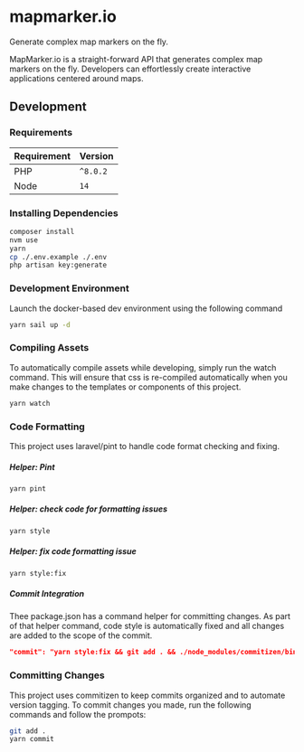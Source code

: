 # mapmarker.io

Generate complex map markers on the fly.

MapMarker.io is a straight-forward API that generates complex map markers on the fly. Developers can effortlessly create interactive applications centered around maps.

## Development

### Requirements


| Requirement   | Version   |
|---------------|-----------|
| PHP           | `^8.0.2`  |
| Node          | `14`      |

### Installing Dependencies

```bash
composer install
nvm use
yarn
cp ./.env.example ./.env
php artisan key:generate
```

### Development Environment

Launch the docker-based dev environment using the following command

```bash
yarn sail up -d
```

### Compiling Assets

To automatically compile assets while developing, simply run the watch command. This will ensure that css is re-compiled automatically when you make changes to the templates or components of this project.

```bash
yarn watch
```

### Code Formatting

This project uses laravel/pint to handle code format checking and fixing. 

##### Helper: Pint
```bash
yarn pint
```

##### Helper: check code for formatting issues
```bash
yarn style
```

##### Helper: fix code formatting issue
```bash
yarn style:fix
```

##### Commit Integration

Thee package.json has a command helper for committing changes. As part of that helper command, code style is automatically fixed and all changes are added to the scope of the commit. 

```json
"commit": "yarn style:fix && git add . && ./node_modules/commitizen/bin/git-cz",
```

### Committing Changes

This project uses commitizen to keep commits organized and to automate version tagging. To commit changes you made, run the following commands and follow the prompots:

```bash
git add .
yarn commit
```

